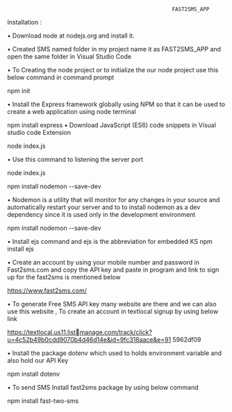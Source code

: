                                                          FAST2SMS_APP
                                                                          
                                                                          
                                                                          
 Installation :
 
• Download node at nodejs.org and install it.

• Created SMS named folder in my project name it as FAST2SMS_APP and open the same 
folder in Visual Studio Code

• To Creating the node project or to initialize the our node project use this below command 
in command prompt

 npm init
 
• Install the Express framework globally using NPM so that it can be used to create a web 
application using node terminal

 npm install express
• Download JavaScript (ES6) code snippets in Visual studio code Extension

 node index.js 
 
• Use this command to listening the server port

 node index.js
 
 npm install nodemon --save-dev
 
• Nodemon is a utility that will monitor for any changes in your source and 
automatically restart your server and to to install nodemon as a dev dependency 
since it is used only in the development environment

 npm install nodemon --save-dev
 
• Install ejs command and ejs is the abbreviation for embedded KS 
 npm install ejs
 
• Create an account by using your mobile number and password in Fast2sms.com and copy 
the API key and paste in program and link to sign up for the fast2sms is mentioned 
below

 https://www.fast2sms.com/
 
• To generate Free SMS API key many website are there and we can also use this website , 
To create an account in textlocal signup by using below link

https://textlocal.us11.listmanage.com/track/click?u=4c52b49b0cdd9070b4d46d14e&id=9fc318aace&e=91
5962df09

• Install the package dotenv which used to holds environment variable and also hold our API 
Key

 npm install dotenv
 
• To send SMS Install fast2sms package by using below command

 npm install fast-two-sms                             
